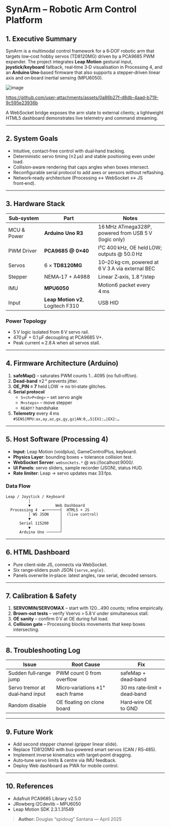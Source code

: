 # SynArm – Robotic Arm Control Platform

## 1. Executive Summary
SynArm is a multimodal control framework for a 6‑DOF robotic arm that targets low‑cost hobby servos (TD8120MG) driven by a PCA9685 PWM expander.  The project integrates **Leap Motion** gestural input, **joystick/keyboard** fallback, real‑time 3‑D visualisation in Processing 4, and an **Arduino Uno**‑based firmware that also supports a stepper‑driven linear axis and on‑board inertial sensing (MPU6050).

![image](https://github.com/user-attachments/assets/630dd27b-5c37-4317-8ebc-3588b76aa993)

https://github.com/user-attachments/assets/0a86b27f-d8db-4aad-b719-9c595e23936b

A WebSocket bridge exposes the arm state to external clients; a lightweight HTML5 dashboard demonstrates live telemetry and command streaming.

---

## 2. System Goals
* Intuitive, contact‑free control with dual‑hand tracking.
* Deterministic servo timing (±2 µs) and stable positioning even under load.
* Collision‑aware rendering that caps angles when boxes intersect.
* Reconfigurable serial protocol to add axes or sensors without reflashing.
* Network‑ready architecture (Processing ↔ WebSocket ↔ JS front‑end).

---

## 3. Hardware Stack
| Sub‑system | Part | Notes |
|------------|------|-------|
| MCU & Power | **Arduino Uno R3** | 16 MHz ATmega328P, powered from USB 5 V (logic only) |
| PWM Driver | **PCA9685 @ 0×40** | I²C 400 kHz, OE held LOW; outputs @ 50.0 Hz |
| Servos | 6 × **TD8120MG** | 10–20 kg·cm, powered at 6 V 3 A via external BEC |
| Stepper | NEMA‑17 + A4988 | Linear Z‑axis, 1.8 °/step |
| IMU | **MPU6050** | Motion6 packet every 4 ms |
| Input | **Leap Motion v2**, Logitech F310 | USB HID |

### Power Topology
* 5 V logic isolated from 6 V servo rail.
* 470 µF + 0.1 µF decoupling at PCA9685 V+.
* Peak current ≈ 2.8 A when all servos stall.

---

## 4. Firmware Architecture (Arduino)
1. **safeMap()** – saturates PWM counts 1…4095 (no full‑off/on).
2. **Dead‑band** ±2 ° prevents jitter.
3. **OE_PIN = 7** held LOW → no tri‑state glitches.
4. **Serial protocol**  
   * `S<ch>P<deg>` – set servo angle  
   * `M<steps>` – move stepper  
   * `READY?` handshake
5. **Telemetry** every 4 ms  
   `#SENS|MPU:ax,ay,az,gx,gy,gz|AN:0,…5|EX1:…|EX2:…`

---

## 5. Host Software (Processing 4)
* **Input**: Leap Motion (voidplus), GameControlPlus, keyboard.
* **Physics Layer**: bounding boxes + tolerance collision test.
* **WebSocket Server**: `websockets.*` @ ws://localhost:9000/.
* **UI Panels**: servo sliders, sample recorder (JSON), status HUD.
* **Rate limiter**: Leap → servo updates max 33 fps.

### Data Flow
```text
Leap / Joystick / Keyboard
          │
          ▼           Web Dashboard
  Processing 4  ◄───────┤  HTML5 + JS
          │ WS JSON     │  (live control)
          ▼             │
      Serial 115200     │
          ▼             │
      Arduino Uno ──────┘
```

---

## 6. HTML Dashboard
* Pure client‑side JS, connects via WebSocket.
* Six range‑sliders push JSON `{servo,angle}`.
* Panels overwrite in‑place: latest angles, raw serial, decoded sensors.

---

## 7. Calibration & Safety
1. **SERVOMIN/SERVOMAX** – start with 120…490 counts; refine empirically.
2. **Brown‑out tests** – verify Vservo > 5.8 V under simultaneous stall.
3. **OE sanity** – confirm 0 V at OE during full load.
4. **Collision gate** – Processing blocks movements that keep boxes intersecting.

---

## 8. Troubleshooting Log
| Issue | Root Cause | Fix |
|-------|------------|-----|
| Sudden full‑range jump | PWM count 0 from overflow | safeMap + dead‑band |
| Servo tremor at dual‑hand input | Micro‑variations ±1° each frame | 30 ms rate‑limit + dead‑band |
| Random disable | OE floating on clone board | Hard‑wire OE to GND |

---

## 9. Future Work
* Add second stepper channel (gripper linear slide).
* Replace TD8120MG with bus‑powered smart servos (CAN / RS‑485).
* Implement inverse kinematics with target‑point dragging.
* Auto‑tune servo limits & centre via IMU feedback.
* Deploy Web dashboard as PWA for mobile control.

---

## 10. References
* Adafruit PCA9685 Library v2.5.0
* JRowberg I2Cdevlib – MPU6050
* Leap Motion SDK 2.3.1.31549

> **Author:** Douglas “spidoug” Santana — April 2025

